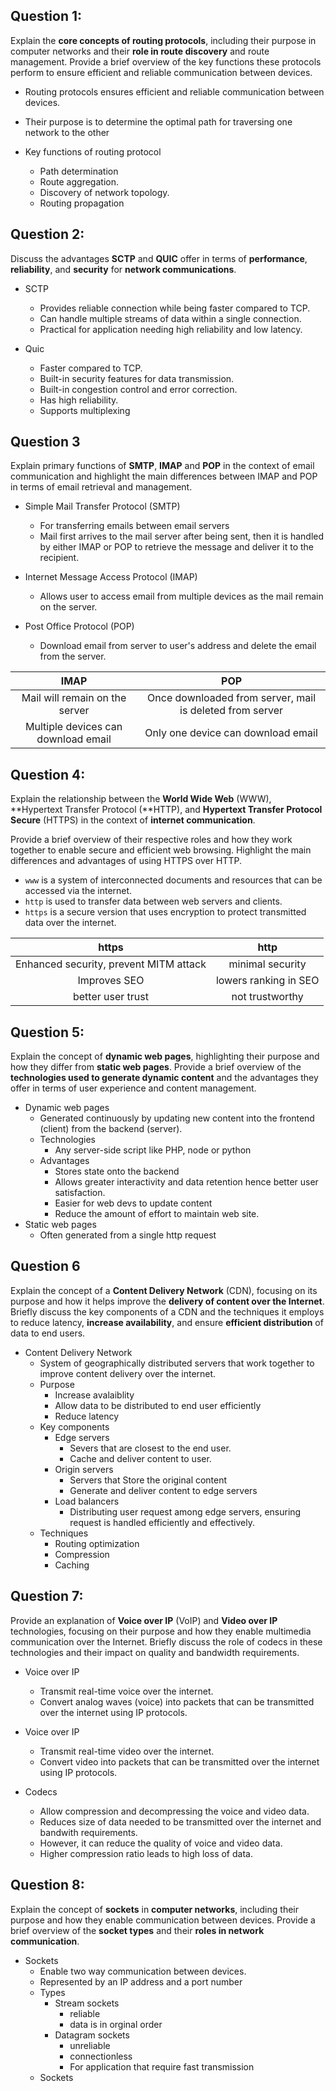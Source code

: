 ## Question 1:
Explain the **core concepts of routing protocols**, including their purpose in computer networks and
their **role in route discovery** and route management. Provide a brief overview of the key functions
these protocols perform to ensure efficient and reliable communication between devices.

* Routing protocols ensures efficient and reliable communication between devices.
* Their purpose is to determine the optimal path for traversing one network to the other

* Key functions of routing protocol
  * Path determination
  * Route aggregation.
  * Discovery of network topology.
  * Routing propagation

## Question 2:
Discuss the advantages **SCTP** and **QUIC** offer in terms of **performance**, **reliability**, and **security** for **network communications**.

* SCTP
  * Provides reliable connection while being faster compared to TCP.
  * Can handle multiple streams of data within a single connection.
  * Practical for application needing high reliability and low latency.

* Quic
  * Faster compared to TCP.
  * Built-in security features for data transmission.
  * Built-in congestion control and error correction.
  * Has high reliability.
  * Supports multiplexing

## Question 3
Explain primary functions of **SMTP**, **IMAP** and **POP** in the context of email communication and highlight the main differences between IMAP and POP in terms of email retrieval and management.

* Simple Mail Transfer Protocol (SMTP)
  * For transferring emails between email servers
  * Mail first arrives to the mail server after being sent, then it is handled by either IMAP or POP to retrieve the message and deliver it to the recipient.
  

* Internet Message Access Protocol (IMAP)
  * Allows user to access email from multiple devices as the mail remain on the server.
 
* Post Office Protocol (POP)
  * Download email from server to user's address and delete the email from the server.

| IMAP                                | POP                                                      |
|:-----------------------------------:|:--------------------------------------------------------:|
| Mail will remain on the server      | Once downloaded from server, mail is deleted from server |
| Multiple devices can download email | Only one device can download email                       |

## Question 4:
Explain the relationship between the **World Wide Web** (WWW), **Hypertext Transfer Protocol (**HTTP), and **Hypertext Transfer Protocol Secure** (HTTPS) in the context of **internet communication**. 

Provide a brief overview of their respective roles and how they work together to enable secure and efficient web browsing. Highlight the main differences and advantages of using HTTPS over HTTP.


* `www` is a system of interconnected documents and resources that can be accessed via the internet.
* `http` is used to transfer data between web servers and clients.
* `https` is a secure version that uses encryption to protect transmitted data over the internet.

| https                                  | http                  |
|:--------------------------------------:|:---------------------:|
| Enhanced security, prevent MITM attack | minimal security      |
| Improves SEO                           | lowers ranking in SEO |
| better user trust                      | not trustworthy       |


## Question 5:
Explain the concept of **dynamic web pages**, highlighting their purpose and how they differ from **static web pages**. Provide a brief overview of the **technologies used to generate dynamic content** and the advantages they offer in terms of user experience and content management. 

* Dynamic web pages
  * Generated continuously by updating new content into the frontend (client) from the backend (server).
  * Technologies
    * Any server-side script like PHP, node or python
  * Advantages
    * Stores state onto the backend
    * Allows greater interactivity and data retention hence better user satisfaction.
    * Easier for web devs to update content
    * Reduce the amount of effort to maintain web site.
* Static web pages
  * Often generated from a single http request

## Question 6
Explain the concept of a **Content Delivery Network** (CDN), focusing on its purpose and how it helps improve the **delivery of content over the Internet**. Briefly discuss the key components of a CDN and the techniques it employs to reduce latency, **increase availability**, and ensure **efficient distribution** of data to end users.

* Content Delivery Network
  * System of geographically distributed servers that work together to improve content delivery over the internet.
  * Purpose
    * Increase avalaiblity
    * Allow data to be distributed to end user efficiently
    * Reduce latency
  * Key components
    * Edge servers
      * Severs that are closest to the end user.
      * Cache and deliver content to user.
    * Origin servers
      * Servers that Store the original content
      * Generate and deliver content to edge servers
    * Load balancers
      * Distributing user request among edge servers, ensuring request is handled efficiently and effectively.
  * Techniques
    * Routing optimization
    * Compression
    * Caching


## Question 7:
Provide an explanation of **Voice over IP** (VoIP) and **Video over IP** technologies, focusing on their purpose and how they enable multimedia communication over the Internet. Briefly discuss the role of codecs in these technologies and their impact on quality and bandwidth requirements.

* Voice over IP
  * Transmit real-time voice over the internet.
  * Convert analog waves (voice) into packets that can be transmitted over the internet using IP protocols.
* Voice over IP
  * Transmit real-time video over the internet.
  * Convert video into packets that can be transmitted over the internet using IP protocols.

* Codecs
  * Allow compression and decompressing the voice and video data.
  * Reduces size of data needed to be transmitted over the internet and bandwith requirements.
  * However, it can reduce the quality of voice and video data.
  * Higher compression ratio leads to high loss of data.


## Question 8:
Explain the concept of **sockets** in **computer networks**, including their purpose and how they enable communication between devices. Provide a brief overview of the **socket types** and their **roles in network communication**.

* Sockets
  * Enable two way communication between devices.
  * Represented by an IP address and a port number
  * Types
    * Stream sockets
      * reliable
      * data is in orginal order
    * Datagram sockets
      * unreliable
      * connectionless
      * For application that require fast transmission
  * Sockets
      

    
